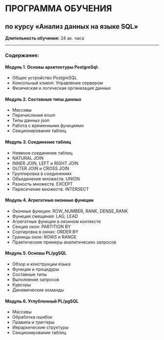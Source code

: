 # ПРОГРАММА ОБУЧЕНИЯ

## по курсу «Анализ данных на языке SQL»

**Длительность обучения:** 24 ак. часа

---

### Содержание:

#### Модуль 1. Основы архитектуры PostgreSql:

- Общее устройство PostgreSQL
- Консольный клиент. Управление сервером
- Физическая и логическая организация данных

#### Модуль 2. Составные типы данных

- Массивы
- Перечисления enum
- Типы данных json
- Работа с временными функциями
- Секционирование таблиц

#### Модуль 3. Соединение таблиц

- Неявное соединение таблиц
- NATURAL JOIN
- INNER JOIN, LEFT и RIGHT JOIN
- OUTER JOIN и CROSS JOIN
- Группировка в соединениях
- Объединение множеств. UNION
- Разность множеств. EXCEPT
- Пересечение множеств. INTERSECT

#### Модуль 4. Агрегатные оконные функции

- Оконные функции: ROW_NUMBER, RANK, DENSE_RANK
- Функции смещения: LAG, LEAD
- Агрегатные функции в оконном контексте
- Секции окон: PARTITION BY
- Сортировка в окнах: ORDER BY
- Границы окон: ROWS и RANGE
- Практические примеры аналитических запросов

#### Модуль 5. Основы PL/pgSQL

- Обзор и конструкции языка
- Функции и процедуры
- Составные типы
- Выполнение запросов
- Курсоры
- Динамические команды

#### Модуль 6. Углубленный PL/pgSQL

- Массивы
- Обработка ошибок
- Правила и триггеры
- Иерархические структуры
- Секционирование таблиц
